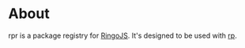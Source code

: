 About
=====

rpr is a package registry for [RingoJS]. It's designed to be used with [rp].


 [RingoJS]: http://ringojs.org/
 [rp]: https://github.com/grob/rp/